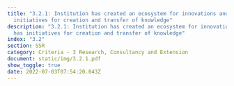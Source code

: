 ```yaml
---
title: "3.2.1: Institution has created an ecosystem for innovations and has
  initiatives for creation and transfer of knowledge"
description: "3.2.1: Institution has created an ecosystem for innovations and
  has initiatives for creation and transfer of knowledge"
index: "3.2"
section: SSR
category: Criteria - 3 Research, Consultancy and Extension
document: static/img/3.2.1.pdf
show_toggle: true
date: 2022-07-03T07:54:20.043Z
---
```

